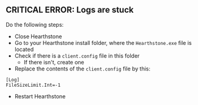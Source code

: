 ## CRITICAL ERROR: Logs are stuck

Do the following steps:

-   Close Hearthstone
-   Go to your Hearthstone install folder, where the `Hearthstone.exe` file is located
-   Check if there is a `client.config` file in this folder
    -   If there isn't, create one
-   Replace the contents of the `client.config` file by this:

```
[Log]
FileSizeLimit.Int=-1
```

-   Restart Hearthstone
